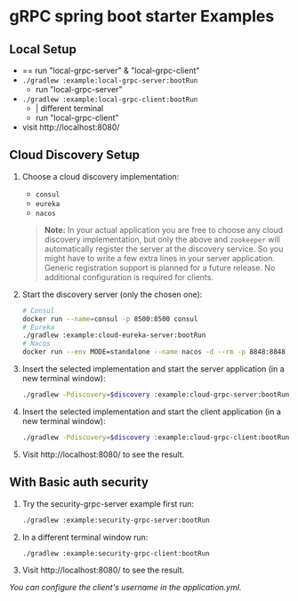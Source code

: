 # gRPC spring boot starter Examples

## Local Setup

* == run "local-grpc-server" & "local-grpc-client"
* `./gradlew :example:local-grpc-server:bootRun`
  * run "local-grpc-server"
* `./gradlew :example:local-grpc-client:bootRun`
  * | different terminal
  * run "local-grpc-client"
* visit http://localhost:8080/

## Cloud Discovery Setup

1. Choose a cloud discovery implementation:

   - `consul`
   - `eureka`
   - `nacos`

    > **Note:** In your actual application you are free to choose any cloud discovery implementation,
    > but only the above and `zookeeper` will automatically register the server at the discovery service.
    > So you might have to write a few extra lines in your server application.
    > Generic registration support is planned for a future release.
    > No additional configuration is required for clients.

2. Start the discovery server (only the chosen one):

    ````sh
    # Consul
    docker run --name=consul -p 8500:8500 consul
    # Eureka
    ./gradlew :example:cloud-eureka-server:bootRun
    # Nacos
    docker run --env MODE=standalone --name nacos -d --rm -p 8848:8848 nacos/nacos-server
    ````

3. Insert the selected implementation and start the server application (in a new terminal window):

    ````sh
    ./gradlew -Pdiscovery=$discovery :example:cloud-grpc-server:bootRun
    ````

4. Insert the selected implementation and start the client application (in a new terminal window):

    ````sh
    ./gradlew -Pdiscovery=$discovery :example:cloud-grpc-client:bootRun
    ````

5. Visit http://localhost:8080/ to see the result.

## With Basic auth security

1. Try the security-grpc-server example first run:

    ````sh
    ./gradlew :example:security-grpc-server:bootRun
    ````

2. In a different terminal window run:

    ````sh
    ./gradlew :example:security-grpc-client:bootRun
    ````

3. Visit http://localhost:8080/ to see the result.

*You can configure the client's username in the application.yml.*
